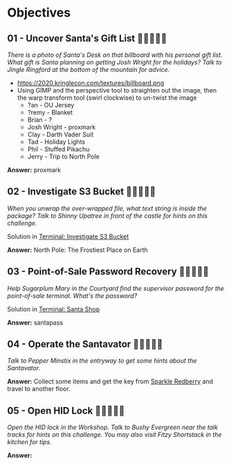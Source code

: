 # Objectives

## 01 - Uncover Santa's Gift List 🎄🌲🌲🌲🌲
*There is a photo of Santa's Desk on that billboard with his personal gift list. What gift is Santa planning on getting Josh Wright for the holidays? Talk to Jingle Ringford at the bottom of the mountain for advice.*

* https://2020.kringlecon.com/textures/billboard.png
* Using GIMP and the perspective tool to straighten out the image, then the warp transform tool (swirl clockwise) to un-twist the image
  * ?an - OU Jersey
  * ?remy - Blanket
  * Brian - ?
  * Josh Wright - proxmark
  * Clay - Darth Vader Suit
  * Tad - Holiday Lights
  * Phil - Stuffed Pikachu
  * Jerry - Trip to North Pole

**Answer:** proxmark


## 02 - Investigate S3 Bucket 🎄🌲🌲🌲🌲
*When you unwrap the over-wrapped file, what text string is inside the package? Talk to Shinny Upatree in front of the castle for hints on this challenge.*

Solution in [Terminal: Investigate S3 Bucket](terminals.md#investigate-s3-bucket)

**Answer:** North Pole: The Frostiest Place on Earth


## 03 - Point-of-Sale Password Recovery 🎄🌲🌲🌲🌲
*Help Sugarplum Mary in the Courtyard find the supervisor password for the point-of-sale terminal. What's the password?*

Solution in [Terminal: Santa Shop](terminals.md#santa-shop)

**Answer:** santapass


## 04 - Operate the Santavator 🎄🎄🌲🌲🌲
*Talk to Pepper Minstix in the entryway to get some hints about the Santavator.*

**Answer:** Collect some items and get the key from [Sparkle Redberry](conversations.md#sparkle-redberry) and travel to another floor.


## 05 - Open HID Lock 🎄🎄🌲🌲🌲
*Open the HID lock in the Workshop. Talk to Bushy Evergreen near the talk tracks for hints on this challenge. You may also visit Fitzy Shortstack in the kitchen for tips.*

**Answer:**
